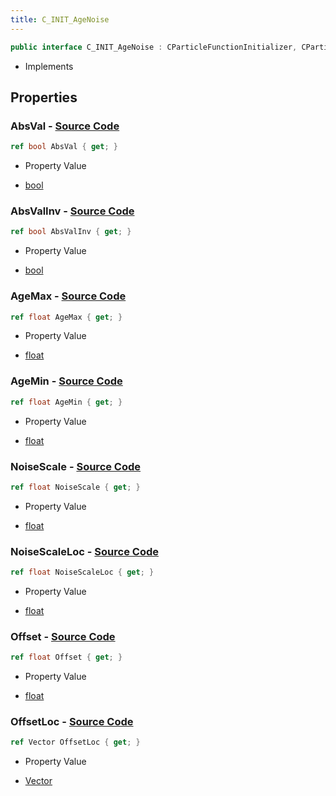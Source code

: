 ```yaml
---
title: C_INIT_AgeNoise
---
```


```csharp
public interface C_INIT_AgeNoise : CParticleFunctionInitializer, CParticleFunction, ISchemaClass<CParticleFunction>, ISchemaClass<CParticleFunctionInitializer>, ISchemaClass<C_INIT_AgeNoise>, ISchemaField, ISchemaClass, INativeHandle
```

- Implements

## Properties

### **AbsVal** - [Source Code](https://github.com/swiftly-solution/swiftlys2/blob/main/managed/src/SwiftlyS2.Generated/Schemas/Interfaces/C_INIT_AgeNoise.cs#L16)

```csharp
ref bool AbsVal { get; }
```

- Property Value

- [bool](https://learn.microsoft.com/dotnet/api/system.boolean)

### **AbsValInv** - [Source Code](https://github.com/swiftly-solution/swiftlys2/blob/main/managed/src/SwiftlyS2.Generated/Schemas/Interfaces/C_INIT_AgeNoise.cs#L18)

```csharp
ref bool AbsValInv { get; }
```

- Property Value

- [bool](https://learn.microsoft.com/dotnet/api/system.boolean)

### **AgeMax** - [Source Code](https://github.com/swiftly-solution/swiftlys2/blob/main/managed/src/SwiftlyS2.Generated/Schemas/Interfaces/C_INIT_AgeNoise.cs#L24)

```csharp
ref float AgeMax { get; }
```

- Property Value

- [float](https://learn.microsoft.com/dotnet/api/system.single)

### **AgeMin** - [Source Code](https://github.com/swiftly-solution/swiftlys2/blob/main/managed/src/SwiftlyS2.Generated/Schemas/Interfaces/C_INIT_AgeNoise.cs#L22)

```csharp
ref float AgeMin { get; }
```

- Property Value

- [float](https://learn.microsoft.com/dotnet/api/system.single)

### **NoiseScale** - [Source Code](https://github.com/swiftly-solution/swiftlys2/blob/main/managed/src/SwiftlyS2.Generated/Schemas/Interfaces/C_INIT_AgeNoise.cs#L26)

```csharp
ref float NoiseScale { get; }
```

- Property Value

- [float](https://learn.microsoft.com/dotnet/api/system.single)

### **NoiseScaleLoc** - [Source Code](https://github.com/swiftly-solution/swiftlys2/blob/main/managed/src/SwiftlyS2.Generated/Schemas/Interfaces/C_INIT_AgeNoise.cs#L28)

```csharp
ref float NoiseScaleLoc { get; }
```

- Property Value

- [float](https://learn.microsoft.com/dotnet/api/system.single)

### **Offset** - [Source Code](https://github.com/swiftly-solution/swiftlys2/blob/main/managed/src/SwiftlyS2.Generated/Schemas/Interfaces/C_INIT_AgeNoise.cs#L20)

```csharp
ref float Offset { get; }
```

- Property Value

- [float](https://learn.microsoft.com/dotnet/api/system.single)

### **OffsetLoc** - [Source Code](https://github.com/swiftly-solution/swiftlys2/blob/main/managed/src/SwiftlyS2.Generated/Schemas/Interfaces/C_INIT_AgeNoise.cs#L30)

```csharp
ref Vector OffsetLoc { get; }
```

- Property Value

- [Vector](/docs/api/shared/natives/vector)

